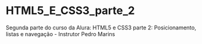 # HTML5_E_CSS3_parte_2
Segunda parte do curso da Alura: HTML5 e CSS3 parte 2: Posicionamento, listas e navegação - Instrutor Pedro Marins
